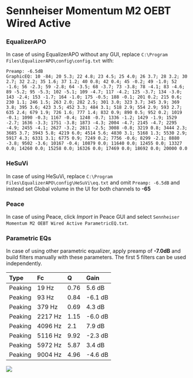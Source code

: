 # Sennheiser Momentum M2 OEBT Wired Active

### EqualizerAPO
In case of using EqualizerAPO without any GUI, replace `C:\Program Files\EqualizerAPO\config\config.txt`
with:
```
Preamp: -6.5dB
GraphicEQ: 10 -84; 20 5.3; 22 4.8; 23 4.5; 25 4.0; 26 3.7; 28 3.2; 30 2.7; 32 2.2; 35 1.6; 37 1.2; 40 0.8; 42 0.4; 45 -0.2; 49 -1.0; 52 -1.6; 56 -2.3; 59 -2.8; 64 -3.5; 68 -3.7; 73 -3.8; 78 -4.1; 83 -4.6; 89 -5.2; 95 -5.3; 102 -5.1; 109 -4.7; 117 -4.2; 125 -3.7; 134 -3.0; 143 -2.4; 153 -1.7; 164 -1.0; 175 -0.5; 188 -0.1; 201 0.2; 215 0.6; 230 1.1; 246 1.5; 263 2.0; 282 2.5; 301 3.0; 323 3.7; 345 3.9; 369 3.8; 395 3.6; 423 3.5; 452 3.3; 484 3.1; 518 2.9; 554 2.9; 593 2.7; 635 2.4; 679 1.9; 726 1.6; 777 1.4; 832 0.9; 890 0.5; 952 0.2; 1019 -0.1; 1090 -0.3; 1167 -0.4; 1248 -0.7; 1336 -1.2; 1429 -1.9; 1529 -2.7; 1636 -3.3; 1751 -3.8; 1873 -4.3; 2004 -4.7; 2145 -4.7; 2295 -4.9; 2455 -4.1; 2627 -3.2; 2811 -2.5; 3008 -0.8; 3219 0.8; 3444 2.3; 3685 3.7; 3943 5.8; 4219 6.0; 4514 5.6; 4830 3.1; 5168 1.3; 5530 2.9; 5917 4.3; 6331 3.1; 6775 0.9; 7249 0.2; 7756 -0.6; 8299 -2.1; 8880 -3.8; 9502 -3.6; 10167 -0.4; 10879 0.0; 11640 0.0; 12455 0.0; 13327 0.0; 14260 0.0; 15258 0.0; 16326 0.0; 17469 0.0; 18692 0.0; 20000 0.0
```

### HeSuVi
In case of using HeSuVi, replace `C:\Program Files\EqualizerAPO\config\HeSuVi\eq.txt` and omit `Preamp:
-6.5dB` and instead set Global volume in the UI for both channels to **-65**

### Peace
In case of using Peace, click *Import* in Peace GUI and select `Sennheiser Momentum M2 OEBT Wired Active ParametricEQ.txt`.

### Parametric EQs
In case of using other parametric equalizer, apply preamp of **-7.0dB** and build filters manually with
these parameters. The first 5 filters can be used independently.

| Type    | Fc      |    Q | Gain    |
|:--------|:--------|:-----|:--------|
| Peaking | 19 Hz   | 0.76 | 5.6 dB  |
| Peaking | 93 Hz   | 0.84 | -6.1 dB |
| Peaking | 379 Hz  | 0.69 | 4.3 dB  |
| Peaking | 2217 Hz | 1.15 | -6.0 dB |
| Peaking | 4096 Hz | 2.1  | 7.9 dB  |
| Peaking | 5116 Hz | 9.92 | -2.3 dB |
| Peaking | 5972 Hz | 5.87 | 3.4 dB  |
| Peaking | 9004 Hz | 4.96 | -4.6 dB |

![](https://raw.githubusercontent.com/jaakkopasanen/AutoEq/master/results/innerfidelity/sbaf-serious/Sennheiser%20Momentum%20M2%20OEBT%20Wired%20Active/Sennheiser%20Momentum%20M2%20OEBT%20Wired%20Active.png)